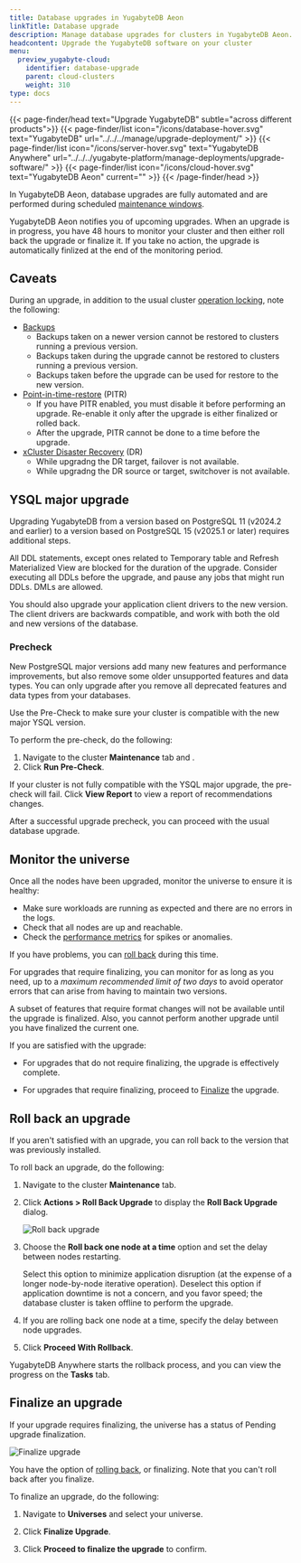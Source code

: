```yaml
---
title: Database upgrades in YugabyteDB Aeon
linkTitle: Database upgrade
description: Manage database upgrades for clusters in YugabyteDB Aeon.
headcontent: Upgrade the YugabyteDB software on your cluster
menu:
  preview_yugabyte-cloud:
    identifier: database-upgrade
    parent: cloud-clusters
    weight: 310
type: docs
---
```


{{< page-finder/head text="Upgrade YugabyteDB" subtle="across different products">}}
  {{< page-finder/list icon="/icons/database-hover.svg" text="YugabyteDB" url="../../../manage/upgrade-deployment/" >}}
  {{< page-finder/list icon="/icons/server-hover.svg" text="YugabyteDB Anywhere" url="../../../yugabyte-platform/manage-deployments/upgrade-software/" >}}
  {{< page-finder/list icon="/icons/cloud-hover.svg" text="YugabyteDB Aeon" current="" >}}
{{< /page-finder/head >}}

In YugabyteDB Aeon, database upgrades are fully automated and are performed during scheduled [maintenance windows](../cloud-maintenance/).

YugabyteDB Aeon notifies you of upcoming upgrades. When an upgrade is in progress, you have 48 hours to monitor your cluster and then either roll back the upgrade or finalize it. If you take no action, the upgrade is automatically finlized at the end of the monitoring period.

## Caveats

During an upgrade, in addition to the usual cluster [operation locking](../#locking-operations), note the following:

- [Backups](../backup-clusters/)
  - Backups taken on a newer version cannot be restored to clusters running a previous version.
  - Backups taken during the upgrade cannot be restored to clusters running a previous version.
  - Backups taken before the upgrade can be used for restore to the new version.
- [Point-in-time-restore](../aeon-pitr/) (PITR)
  - If you have PITR enabled, you must disable it before performing an upgrade. Re-enable it only after the upgrade is either finalized or rolled back.
  - After the upgrade, PITR cannot be done to a time before the upgrade.
- [xCluster Disaster Recovery](../disaster-recovery/) (DR)
  - While upgradng the DR target, failover is not available.
  - While upgradng the DR source or target, switchover is not available.

## YSQL major upgrade

Upgrading YugabyteDB from a version based on PostgreSQL 11 (v2024.2 and earlier) to a version based on PostgreSQL 15 (v2025.1 or later) requires additional steps.

All DDL statements, except ones related to Temporary table and Refresh Materialized View are blocked for the duration of the upgrade. Consider executing all DDLs before the upgrade, and pause any jobs that might run DDLs. DMLs are allowed.

You should also upgrade your application client drivers to the new version. The client drivers are backwards compatible, and work with both the old and new versions of the database.

### Precheck

New PostgreSQL major versions add many new features and performance improvements, but also remove some older unsupported features and data types. You can only upgrade after you remove all deprecated features and data types from your databases.

Use the Pre-Check to make sure your cluster is compatible with the new major YSQL version.

To perform the pre-check, do the following:

1. Navigate to the cluster **Maintenance** tab and .
1. Click **Run Pre-Check**.

If your cluster is not fully compatible with the YSQL major upgrade, the pre-check will fail. Click **View Report** to view a report of recommendations changes.

After a successful upgrade precheck, you can proceed with the usual database upgrade.

## Monitor the universe

Once all the nodes have been upgraded, monitor the universe to ensure it is healthy:

- Make sure workloads are running as expected and there are no errors in the logs.
- Check that all nodes are up and reachable.
- Check the [performance metrics](../../cloud-monitor/overview/) for spikes or anomalies.

If you have problems, you can [roll back](#roll-back-an-upgrade) during this time.

For upgrades that require finalizing, you can monitor for as long as you need, up to a _maximum recommended limit of two days_ to avoid operator errors that can arise from having to maintain two versions.

A subset of features that require format changes will not be available until the upgrade is finalized. Also, you cannot perform another upgrade until you have finalized the current one.

If you are satisfied with the upgrade:

- For upgrades that do not require finalizing, the upgrade is effectively complete.

- For upgrades that require finalizing, proceed to [Finalize](#finalize-an-upgrade) the upgrade.

## Roll back an upgrade

If you aren't satisfied with an upgrade, you can roll back to the version that was previously installed.

To roll back an upgrade, do the following:

1. Navigate to the cluster **Maintenance** tab.

1. Click **Actions > Roll Back Upgrade** to display the **Roll Back Upgrade** dialog.

    ![Roll back upgrade](/images/yb-platform/upgrade/upgrade-rollback.png)

1. Choose the **Roll back one node at a time** option and set the delay between nodes restarting.

    Select this option to minimize application disruption (at the expense of a longer node-by-node iterative operation). Deselect this option if application downtime is not a concern, and you favor speed; the database cluster is taken offline to perform the upgrade.

1. If you are rolling back one node at a time, specify the delay between node upgrades.

1. Click **Proceed With Rollback**.

YugabyteDB Anywhere starts the rollback process, and you can view the progress on the **Tasks** tab.

## Finalize an upgrade

If your upgrade requires finalizing, the universe has a status of Pending upgrade finalization.

![Finalize upgrade](/images/yb-platform/upgrade/upgrade-finalize.png)

You have the option of [rolling back](#roll-back-an-upgrade), or finalizing. Note that you can't roll back after you finalize.

To finalize an upgrade, do the following:

1. Navigate to **Universes** and select your universe.

1. Click **Finalize Upgrade**.

1. Click **Proceed to finalize the upgrade** to confirm.
